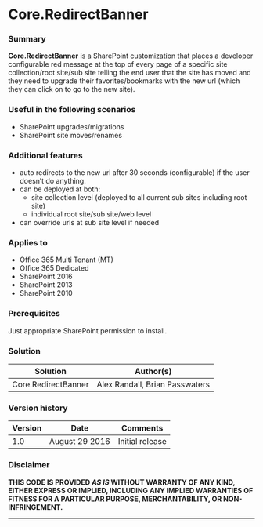# Core.RedirectBanner #

### Summary ###
**Core.RedirectBanner** is a SharePoint customization 
that places a developer configurable red message at the top of every page of a specific site collection/root site/sub site telling the end user that 
the site has moved and they need to upgrade their favorites/bookmarks with the new url (which they can click on to go to the new site).  
### Useful in the following scenarios ###
- SharePoint upgrades/migrations
- SharePoint site moves/renames

### Additional features ###
- auto redirects to the new url after 30 seconds (configurable) if the user doesn’t do anything.
- can be deployed at both:
  - site collection level (deployed to all current sub sites including root site)
  - individual root site/sub site/web level
- can override urls at sub site level if needed

### Applies to ###
-  Office 365 Multi Tenant (MT)
-  Office 365 Dedicated
-  SharePoint 2016
-  SharePoint 2013
-  SharePoint 2010

### Prerequisites ###
Just appropriate SharePoint permission to install.

### Solution ###
Solution | Author(s)
---------|----------
Core.RedirectBanner | Alex Randall, Brian Passwaters

### Version history ###
Version  | Date | Comments
---------| -----| --------
1.0  | August 29 2016 | Initial release

### Disclaimer ###
**THIS CODE IS PROVIDED *AS IS* WITHOUT WARRANTY OF ANY KIND, EITHER EXPRESS OR IMPLIED, INCLUDING ANY IMPLIED WARRANTIES OF FITNESS FOR A PARTICULAR PURPOSE, MERCHANTABILITY, OR NON-INFRINGEMENT.**


----------
